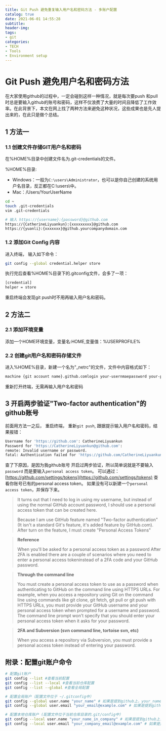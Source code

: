 ```yaml
---
title: Git Push 避免重复输入用户名和密码方法 - 多账户配置
catalog: true
date: 2021-06-01 14:55:28
subtitle:
header-img:
tags:
- git
categories:
- TECH
- Tools
- Environment setup
---
```



# Git Push 避免用户名和密码方法

在大家使用github的过程中，一定会碰到这样一种情况，就是每次要push 和pull时总是要输入github的账号和密码，这样不仅浪费了大量的时间且降低了工作效率。在此背景下，本文在网上找了两种方法来避免这种状况，这些成果也是先人提出来的，在此只是做个总结。

## 1 方法一

### 1.1 创建文件存储GIT用户名和密码

在%HOME%目录中创建文件名为.git-credentials的文件。
<!-- 文件保存在 OneDrive/LYKMACSetting/_Users_liyuankun/.git-credentials -->

%HOME%目录:

- Windows：一般为`C:\users\Administrator`，也可以是你自己创建的系统用户名目录，反正都在C:\users\中。
- Mac：/Users/YourUserName

```bash
cd ~
touch .git-credentials
vim .git-credentials
```

```bash
# 输入 https://{username}:{password}@github.com
https://{CatherineLiyuankun}:{xxxxxxxxx}@github.com
https://{yuanli}:{xxxxxxx}@github.yourcompanydomain.com
```

### 1.2 添加Git Config 内容

进入终端， 输入如下命令：

```bash
git config --global credential.helper store
```

执行完后查看%HOME%目录下的.gitconfig文件，会多了一项：

```bash
[credential]
helper = store
```

重启终端会发现git push时不用再输入用户名和密码。

## 2 方法二

### 2.1 添加环境变量

添加一个HOME环境变量，变量名:HOME,变量值：%USERPROFILE%

### 2.2 创建git用户名和密码存储文件

进入%HOME%目录，新建一个名为"_netrc"的文件，文件中内容格式如下：

```bash
machine {git account name}.github.comlogin your-usernmaepassword your-password
```

重新打开终端，无需再输入用户名和密码
<!-- [user]
        name = Li,Yuankun
        email = yuanli@microstrategy.com -->

## 3 开启两步验证"Two-factor authentication"的github账号

前面用方法一之后， 重启终端， 重新`git push`, 跟据提示输入用户名和密码，结果报错：

```bash
Username for 'https://github.com': CatherineLiyuankun
Password for 'https://CatherineLiyuankun@github.com':
remote: Invalid username or password.
fatal: Authentication failed for 'https://github.com/CatherineLiyuankun/Todo-List-mojo.git/'
```

查了下原因，是因为我github账号 开启过两步验证，所以简单说就是不要输入`password` 而是要输入`personal access token`。
可以通过： [https://github.com/settings/tokens](https://github.com/settings/tokens) 查看你账号已有的personal access token。
如果没有可以新建一个`personal access token`，并保存下来。

 <!-- my own githut : token: "mac-MS"  -->

> It turns out that I need to log in using my username, but instead of using the normal GitHub account password, I should use a personal access token that can be created here.
>
> Because I am use GitHub feature named "Two-factor authentication" (It isn't a standard Git's feature, it's added feature by GitHub.com). After turn on the feature, I must create "Personal Access Tokens"

> **Reference**
>
> When you'll be asked for a personal access token as a password
After 2FA is enabled there are a couple of scenarios where you need to enter a personal access tokeninstead of a 2FA code and your GitHub password.

> **Through the command line**
>
> You must create a personal access token to use as a password when authenticating to GitHub on the command line using HTTPS URLs.
For example, when you access a repository using Git on the command line using commands like git clone, git fetch, git pull or git push with HTTPS URLs, you must provide your GitHub username and your personal access token when prompted for a username and password. The command line prompt won't specify that you should enter your personal access token when it asks for your password.

> **2FA and Subversion (svn command line, tortoise svn, etc)**
>
> When you access a repository via Subversion, you must provide a personal access token instead of entering your password.

## 附录：配置git账户命令

``` bash
# 配置git账户
git config --list #查看当前配置
git config --list --local #查看当前仓库配置
git config --list --global #查看全局配置

# 配置全局账户（配置文件位于 ~/.gitconfig中）
git config --global user.name "your_name" # 如果是提到github上，your_name最好是你的github账户的名字
git config --global user.email "your_email@example.com" # 如果是提到github上，your_email@example.com最好是你的github账户的邮箱

# 配置本地仓库账户 (配置文件位于当前仓库目录的.git/config中）
git config --local user.name "your_name_in_company" # 如果是提到github上，your_name最好是你的github账户的名字
git config --local user.email "your_company_email@example.com" # 如果是提到github上，your_email@example.com最好是你的github账户的邮箱

```
